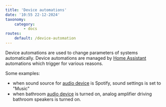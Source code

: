 ```yaml
---
title: 'Device automations'
date: '10:55 22-12-2024'
taxonomy:
    category:
        - docs
routes:
    default: /device-automation
---
```


Device automations are used to change parameters of systems automatically. Device automations are managed by [Home Assistant](/home-assistant) automations which trigger for various reasons.

Some examples:
* when sound source for [audio device](/audio-devices) is Spotify, sound settings is set to "Music"
* when bathroom [audio device](/audio-devices) is turned on, analog amplifier driving bathroom speakers is turned on.